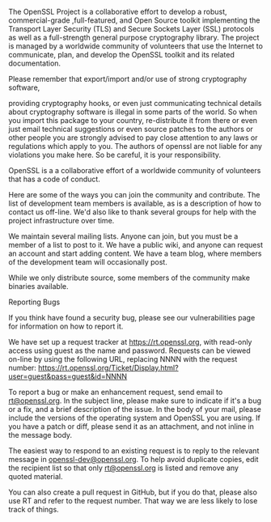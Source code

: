 The OpenSSL Project is a collaborative effort to develop a robust, commercial-grade ,full-featured, and Open Source toolkit implementing the Transport Layer Security (TLS) and Secure Sockets Layer (SSL) protocols as well as a full-strength general purpose cryptography library. The project is managed by a worldwide community of volunteers that use the Internet to communicate, plan, and develop the OpenSSL toolkit and its related documentation.

Please remember that export/import and/or use of strong cryptography software,

providing cryptography hooks, or even just communicating technical details about cryptography software is illegal in some parts of the world. So when you import this package to your country, re-distribute it from there or even just email technical suggestions or even source patches to the authors or other people you are strongly advised to pay close attention to any laws or regulations which apply to you. The authors of openssl are not liable for any violations you make here. So be careful, it is your responsibility.

OpenSSL is a a collaborative effort of a worldwide community of volunteers that has a code of conduct.

Here are some of the ways you can join the community and contribute. The list of development team members is available, as is a description of how to  contact us off-line. We'd also like to thank several groups for help with the project infrastructure over time.

We maintain several mailing lists. Anyone can join, but you must be a member of a list to post to it. We have a public wiki, and anyone can request an account and start adding content. We have a team blog, where members of the development team will occasionally post.

While we only distribute source, some members of the community make binaries available.

Reporting Bugs

If you think have found a security bug, please see our  vulnerabilities page for information on how to report it.

We have set up a request tracker at  https://rt.openssl.org, with read-only access using guest as the name and password. Requests can be viewed on-line by using the following URL, replacing NNNN with the request number: https://rt.openssl.org/Ticket/Display.html?user=guest&pass=guest&id=NNNN

To report a bug or make an enhancement request, send email to rt@openssl.org. In the subject line, please make sure to indicate if it's a bug or a fix, and a brief description of the issue. In the body of your mail, please include the versions of the operating system and OpenSSL you are using. If you have a patch or diff, please send it as an attachment, and not inline in the message body.

The easiest way to respond to an existing request is to reply to the relevant message in openssl-dev@openssl.org. To help avoid duplicate copies, edit the recipient list so that only rt@openssl.org is listed and remove any quoted material.

You can also create a pull request in  GitHub, but if you do that, please also use RT and refer to the request number. That way we are less likely to lose track of things.
